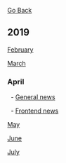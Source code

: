 [Go Back](README.md)


## 2019


[February](feb_2019.md)

[March](mar_2019.md)

### April

&nbsp;&nbsp;-&nbsp;[General news](apr_2019.md)

&nbsp;&nbsp;-&nbsp;[Frontend news](frontend_apr.md)

[May](may_2019.md)

[June](jun_2019.md)

[July](jul_2019.md)
